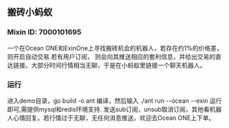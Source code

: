 ## 搬砖小蚂蚁

### Mixin ID: 7000101695

  一个在Ocean ONE和ExinOne上寻找搬砖机会的机器人，若存在约1%的价格差，则开启自动交易.若有用户订阅，
则会向其推送相应的套利信息，并给出交易的直达链接。大部分时间行情相当无聊，于是在小蚂蚁里链接一个聊天机器人。

### 运行

  进入demo目录，go build -o ant 编译，然后输入 ./ant run --ocean --exin 运行即可,需提供mysql和redis环境支持.
发送sub订阅，unsub取消订阅，其他看机器人心情回复。若行情过于无聊，无任何消息推送，欢迎去Ocean ONE上下单。
